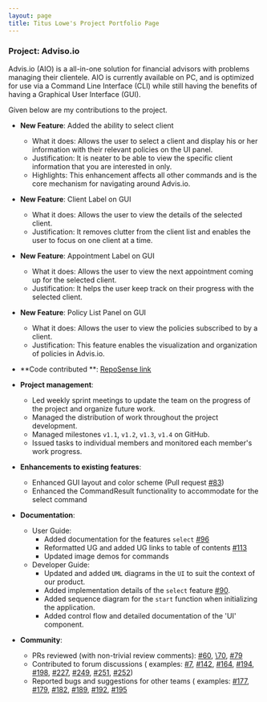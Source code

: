 ```yaml
---
layout: page
title: Titus Lowe's Project Portfolio Page
---
```


### Project: Adviso.io

Advis.io (AIO) is a all-in-one solution for financial advisors with problems managing their clientele. AIO is currently
available on PC, and is optimized for use via a Command Line Interface (CLI) while still having the benefits of having a
Graphical User Interface (GUI).

Given below are my contributions to the project.

* **New Feature**: Added the ability to select client
    * What it does: Allows the user to select a client and display his or her information with their relevant policies
      on the UI panel.
    * Justification: It is neater to be able to view the specific client information that you are interested in only.
    * Highlights: This enhancement affects all other commands and is the core mechanism for navigating around Advis.io.
* **New Feature**: Client Label on GUI
    * What it does: Allows the user to view the details of the selected client.
    * Justification: It removes clutter from the client list and enables the user to focus on one client at a time.
* **New Feature**: Appointment Label on GUI
    * What it does: Allows the user to view the next appointment coming up for the selected client.
    * Justification: It helps the user keep track on their progress with the selected client.
* **New Feature**: Policy List Panel on GUI
    * What it does: Allows the user to view the policies subscribed to by a client.
    * Justification: This feature enables the visualization and organization of policies in Advis.io.
* **Code contributed
  **: [RepoSense link](https://nus-cs2103-ay2223s2.github.io/tp-dashboard/?search=tituswe&breakdown=true&sort=groupTitle%20dsc&sortWithin=title&since=2023-02-17&timeframe=commit&mergegroup=&groupSelect=groupByRepos&checkedFileTypes=docs~functional-code~test-code~other)


* **Project management**:
    * Led weekly sprint meetings to update the team on the progress of the project and organize future work.
    * Managed the distribution of work throughout the project development.
    * Managed milestones `v1.1`, `v1.2`, `v1.3`, `v1.4` on GitHub.
    * Issued tasks to individual members and monitored each member's work progress.

* **Enhancements to existing features**:
    * Enhanced GUI layout and color scheme (Pull request [\#83](https://github.com/AY2223S2-CS2103T-T09-4/tp/pull/83))
    * Enhanced the CommandResult functionality to accommodate for the select command

* **Documentation**:
    * User Guide:
        * Added documentation for the features `select` [\#96](https://github.com/AY2223S2-CS2103T-T09-4/tp/pull/96)
        * Reformatted UG and added UG links to table of
          contents [\#113](https://github.com/AY2223S2-CS2103T-T09-4/tp/pull/113)
        * Updated image demos for commands
    * Developer Guide:
        * Updated and added `UML` diagrams in the `UI` to suit the context of our product.
        * Added implementation details of the `select`
          feature [\#90](https://github.com/AY2223S2-CS2103T-T09-4/tp/pull/90).
        * Added sequence diagram for the `start` function when initializing the application.
        * Added control flow and detailed documentation of the 'UI' component.

* **Community**:
    * PRs reviewed (with non-trivial review
      comments): [\#60](https://github.com/AY2223S2-CS2103T-T09-4/tp/pull/60), [\70](https://github.com/AY2223S2-CS2103T-T09-4/tp/pull/70), [\#79](https://github.com/AY2223S2-CS2103T-T09-4/tp/pull/79)
    * Contributed to forum discussions (
      examples: [\#7](https://github.com/nus-cs2103-AY2223S2/forum/issues/7), [\#142](https://github.com/nus-cs2103-AY2223S2/forum/issues/142), [\#164](https://github.com/nus-cs2103-AY2223S2/forum/issues/164), [\#194](https://github.com/nus-cs2103-AY2223S2/forum/issues/194), [\#198](https://github.com/nus-cs2103-AY2223S2/forum/issues/198), [\#227](https://github.com/nus-cs2103-AY2223S2/forum/issues/227), [\#249](https://github.com/nus-cs2103-AY2223S2/forum/issues/249), [\#251](https://github.com/nus-cs2103-AY2223S2/forum/issues/251), [\#252](https://github.com/nus-cs2103-AY2223S2/forum/issues/252))
    * Reported bugs and suggestions for other teams (
      examples: [\#177](https://github.com/AY2223S2-CS2103T-F12-2/tp/issues/177), [\#179](https://github.com/AY2223S2-CS2103T-F12-2/tp/issues/179), [\#182](https://github.com/AY2223S2-CS2103T-F12-2/tp/issues/182), [\#189](https://github.com/AY2223S2-CS2103T-F12-2/tp/issues/189), [\#192](https://github.com/AY2223S2-CS2103T-F12-2/tp/issues/192), [\#195](https://github.com/AY2223S2-CS2103T-F12-2/tp/issues/195)
